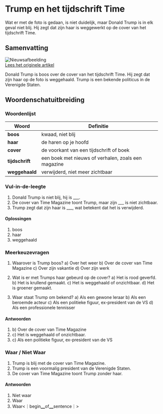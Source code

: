 # Trump en het tijdschrift Time

Wat er met de foto is gedaan, is niet duidelijk, maar Donald Trump is in elk geval niet blij. Hij zegt dat zijn haar is weggewerkt op de cover van het tijdschrift Time.

## Samenvatting

![Nieuwsafbeelding](https://prod-img.standaard.be/public/nieuws/1yoxnf-file-photo-u.s.-president-donald-trump-attends-a-cabinet-meeting-at-the-white-house-in-washington-d.c./alternates/BASE_SIXTEEN_NINE/FILE%20PHOTO%20U.S.%20President%20Donald%20Trump%20attends%20a%20cabinet%20meeting%20at%20the%20White%20House%20in%20Washington%20D.C.)   
[Lees het originele artikel](https://www.standaard.be/buitenland/trump-niet-blij-met-cover-van-time-magazine-ze-hebben-mijn-haar-doen-verdwijnen/35131945.html)

Donald Trump is boos over de cover van het tijdschrift Time. Hij zegt dat zijn haar op de foto is weggehaald. Trump is een bekende politicus in de Verenigde Staten.

## Woordenschatuitbreiding

### Woordenlijst

| Woord | Definitie |
|-------|-----------|
| **boos** | kwaad, niet blij |
| **haar** | de haren op je hoofd |
| **cover** | de voorkant van een tijdschrift of boek |
| **tijdschrift** | een boek met nieuws of verhalen, zoals een magazine |
| **weggehaald** | verwijderd, niet meer zichtbaar |

### Vul-in-de-leegte
1. Donald Trump is niet blij, hij is ___.
2. De cover van Time Magazine toont Trump, maar zijn ___ is niet zichtbaar.
3. Trump zegt dat zijn haar is ___, wat betekent dat het is verwijderd.

#### Oplossingen
1. boos
2. haar
3. weggehaald

### Meerkeuzevragen
1. Waarover is Trump boos?
   a) Over het weer
   b) Over de cover van Time Magazine
   c) Over zijn vakantie
   d) Over zijn werk

2. Wat is er met Trumps haar gebeurd op de cover?
   a) Het is rood geverfd.
   b) Het is krullend gemaakt.
   c) Het is weggehaald of onzichtbaar.
   d) Het is groener gemaakt.

3. Waar staat Trump om bekend?
   a) Als een gewone leraar
   b) Als een beroemde acteur
   c) Als een politieke figuur, ex-president van de VS
   d) Als een professionele tennisser

#### Antwoorden
1. b) Over de cover van Time Magazine
2. c) Het is weggehaald of onzichtbaar.
3. c) Als een politieke figuur, ex-president van de VS

### Waar / Niet Waar
1. Trump is blij met de cover van Time Magazine.
2. Trump is een voormalig president van de Verenigde Staten.
3. De cover van Time Magazine toont Trump zonder haar.

#### Antwoorden
1. Niet waar
2. Waar
3. Waar<｜begin▁of▁sentence｜>